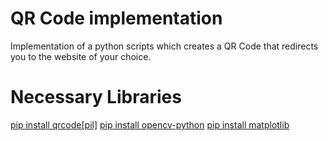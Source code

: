 # QR Code implementation
Implementation of a python scripts which creates a QR Code that redirects you to the website of your choice.

# Necessary Libraries

[pip install qrcode[pil]](https://pypi.org/project/qrcode/)
[pip install opencv-python](https://pypi.org/project/opencv-python/)
[pip install matplotlib](https://pypi.org/project/matplotlib/)
#
